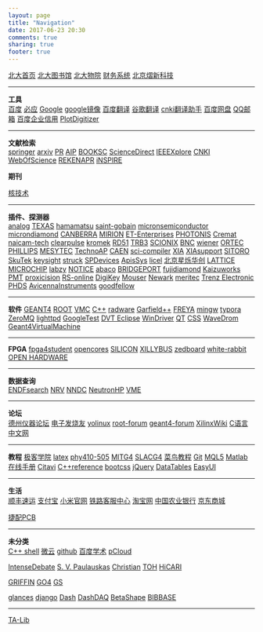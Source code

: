 ```yaml
---
layout: page
title: "Navigation"
date: 2017-06-23 20:30
comments: true
sharing: true
footer: true
---
```


<!-- index.md --- 
;; 
;; Description: 
;; Author: Hongyi Wu(吴鸿毅)
;; Email: wuhongyi@qq.com 
;; Created: 五 6月 23 20:30:32 2017 (+0800)
;; Last-Updated: 三 6月  9 20:57:03 2021 (+0800)
;;           By: Hongyi Wu(吴鸿毅)
;;     Update #: 96
;; URL: http://wuhongyi.cn -->


[北大首页](http://www.pku.edu.cn/)   [北大图书馆](http://www.lib.pku.edu.cn/portal/)   [北大物院](http://www.phy.pku.edu.cn/)  [财务系统](http://cwfw.pku.edu.cn)   [北京熠新科技](http://www.yixintest.cn/h-pr--0_659_5.html)

----

**工具**  
[百度](https://www.baidu.com/)  [必应](http://global.bing.com/)  [Google](http://www.google.com/)  [google镜像](http://dir.scmor.com/google/)  [百度翻译](http://fanyi.baidu.com/)  [谷歌翻译](http://translate.google.cn/)  [cnki翻译助手](http://dict.cnki.net/)  [百度网盘](http://pan.baidu.com/)  [QQ邮箱](http://mail.qq.com/)  [百度企业信用](http://xin.baidu.com/)   [PlotDigitizer](https://automeris.io/WebPlotDigitizer/)

----

**文献检索**  
[springer](http://link.springer.com/)  [arxiv](http://arxiv.org/)  [PR](http://journals.aps.org/)  [AIP](http://aip.scitation.org/)  [BOOKSC](http://zh.booksc.org/)  [ScienceDirect](http://www.sciencedirect.com/)  [IEEEXplore](http://ieeexplore.ieee.org/)  [CNKI](http://www.cnki.net/)  [WebOfScience](http://apps.webofknowledge.com/)  [REKENAPR](https://www.nishina.riken.jp/researcher/APR/)   [iNSPIRE](https://inspirehep.net/)

**期刊**

[核技术](http://www.nst.sinap.ac.cn/homeNav)

----

**插件、探测器**  
[analog](http://www.analog.com/cn/index.html)  [TEXAS](http://www.ti.com.cn/)   [hamamatsu](http://www.hamamatsu.com/us/en/index.html)  [saint-gobain](http://www.crystals.saint-gobain.com/)  [micronsemiconductor](http://www.micronsemiconductor.co.uk/)  [microndiamond](http://www.microndiamond.co.uk/)  [CANBERRA](http://www.canberra.com/) [MIRION](https://www.mirion.com/)  [ET-Enterprises](http://www.et-enterprises.com/)  [PHOTONIS](http://www.photonis.com/)  [Cremat](http://www.cremat.com/)   [naicam-tech](http://www.naicam-tech.com/en/)   [clearpulse](http://www.clearpulse.co.jp/index.html)   [kromek](http://www.kromek.com/index.php)  [RD51](http://rd51-public.web.cern.ch/)  [TRB3](http://trb.gsi.de/)   [SCIONIX](https://scionix.nl/)   [BNC](https://www.berkeleynucleonics.com/)
[wiener](http://www.wiener-d.com/)   [ORTEC](http://www.ortec-online.com/)  [PHILLIPS](http://www.phillipsscientific.com/)  [MESYTEC](http://www.mesytec.com/)  [TechnoAP](http://www.techno-ap.com/)  [CAEN](http://www.caen.it/) [sci-compiler](http://www.sci-compiler.com/) [XIA](http://www.xia.com/)  [XIAsupport](http://support.xia.com/)    [SITORO](https://southerninnovation.com/)    [SkuTek](http://www.skutek.com/)
[keysight](https://www.keysight.com/)   [struck](http://www.struck.de/)  [SPDevices](https://spdevices.com/)   [ApisSys](http://www.apissys.com/)  [licel](http://licel.com/)  [北京星烁华创](http://www.fcctec.com/)   [LATTICE](http://www.latticesemi.com/)   [MICROCHIP](http://www.microchip.com/)   [labzy](http://www.labzy.com/)  [NOTICE](http://www.noticekorea.com/)  [abaco](https://www.abaco.com/)  [BRIDGEPORT](https://www.bridgeportinstruments.com/)   [fujidiamond](https://fujidiamond.jp/)   [Kaizuworks](http://www.kaizuworks.co.jp/)   [PMT](https://www.pmt-fl.com/)   [proxicision](https://www.proxivision.de/)
[RS-online](http://china.rs-online.com/web/)   [DigiKey](https://www.digikey.com/)   [Mouser](https://www.mouser.com/)   [Newark](https://www.newark.com/)   [meritec](https://meritec.com/)    [Trenz Electronic](https://shop.trenz-electronic.de/en/)   [PHDS](http://www.phdsco.com/)   [AvicennaInstruments](http://www.avicennainstruments.com/home.html)   [goodfellow](https://www.goodfellow.cn/)

----

**软件**
[GEANT4](http://geant4.web.cern.ch/)  [ROOT](http://root.cern.ch/drupal/)  [VMC](https://root.cern.ch/vmc)  [C++](http://www.cplusplus.com/)  [radware](http://radware.phy.ornl.gov/)  [Garfield++](http://garfieldpp.web.cern.ch/garfieldpp/)  [FREYA](https://nuclear.llnl.gov/simulation/)  [mingw](http://www.mingw.org/)  [typora](https://www.typora.io/)  [ZeroMQ](http://zeromq.org/)  [lighttpd](http://www.lighttpd.net/)  [GoogleTest](https://github.com/google/googletest)   [DVT Eclipse](https://www.dvteclipse.com/)   [WinDriver](https://www.jungo.com/st/products/windriver/)  [QT](http://doc.qt.io/)   [CSS](http://controlsystemstudio.org/)   [WaveDrom](https://wavedrom.com/)   [Geant4VirtualMachine](https://geant4.cenbg.in2p3.fr/)

----

**FPGA**
[fpga4student](http://www.fpga4student.com/)   [opencores](https://opencores.org/)   [SILICON](https://www.silabs.com)   [XILLYBUS](http://xillybus.com/)   [zedboard](http://zedboard.org/)   [white-rabbit](https://www.ohwr.org/projects/white-rabbit)   [OPEN HARDWARE](https://ohwr.org/welcome)

----

**数据查询**  
[ENDFsearch](http://www.oecd-nea.org/janisweb/search/endf)  [NRV](http://nrv.jinr.ru/nrv/)  [NNDC](http://www.nndc.bnl.gov/)  [NeutronHP](https://www-nds.iaea.org/geant4/)  [VME](http://www.interfacebus.com/Design_Connector_VME.html)   

----

**论坛**  
[德州仪器论坛](http://www.deyisupport.com/)  [电子发烧友](http://www.elecfans.com/)  [yolinux](http://www.yolinux.com/)  [root-forum](https://root-forum.cern.ch/)  [geant4-forum](https://geant4-forum.web.cern.ch/) [XilinxWiki](https://xilinx-wiki.atlassian.net/wiki/spaces/A/overview)   [C语言中文网](http://c.biancheng.net/)

----

**教程**
[极客学院](http://www.jikexueyuan.com/)  [latex](http://www.latextemplates.com/)  [phy410-505](http://www.physics.buffalo.edu/phy410-505/contents/index.html)  [MITG4](http://geant4.slac.stanford.edu/MIT2015/MIT2015_Agenda.html)  [SLACG4](http://geant4.slac.stanford.edu/SLACTutorial14/Agenda.html)  [菜鸟教程](http://www.runoob.com/)  [Git](http://git-scm.com/book/zh/v2)  [MQL5](https://www.mql5.com/zh/docs)  [Matlab](http://cn.mathworks.com/help/index.html)  [在线手册](http://shouce.jb51.net/)  [Citavi](http://www.citavi.com/sub/manual5/en/index.html)  [C++reference](http://naipc.uchicago.edu/2015/ref/cppreference/en/cpp.html)   [bootcss](https://v3.bootcss.com/)   [jQuery](https://www.jquery123.com/)   [DataTables](http://www.datatables.club/)   [EasyUI](http://www.jeasyui.net/)


----

**生活**  
[顺丰速运](http://www.sf-express.com/)  [支付宝](http://www.alipay.com/)  [小米官网](http://www.xiaomi.com/)  [铁路客服中心](http://www.12306.cn/mormhweb/)  [淘宝网](http://www.taobao.com/)  [中国农业银行](http://www.abchina.com/)  [京东商城](http://www.jd.com/)  

[捷配PCB](https://www.jiepei.com/)

----

**未分类**  
[C++ shell](http://cpp.sh/)  [微云](http://www.weiyun.com/)  [github](https://github.com/)  [百度学术](http://xueshu.baidu.com/)  [pCloud](https://my.pcloud.com/)

[IntenseDebate](https://intensedebate.com/)  [S. V. Paulauskas](https://www.projectscience.tech/)  [Christian](http://people.physics.tamu.edu/christian/links.html)   [TOH](https://terpconnect.umd.edu/~toh/spectrum/TOC.html)   [HiCARI](https://www.nishina.riken.jp/collaboration/SUNFLOWER/devices/hrarray/index.html)

[GRIFFIN](https://griffin.triumf.ca/index.html)  [GO4](https://www.gsi.de/en/work/research/experiment_electronics/data_processing/data_analysis/the_go4_home_page.htm)   [GS](https://wiki.anl.gov/gsdaq/)

[glances](https://nicolargo.github.io/glances/)  [django](https://www.djangoproject.com/)   [Dash](https://plot.ly/products/dash/)  [DashDAQ](https://www.dashdaq.io/)  [BetaShape](http://www.nucleide.org/logiciels.htm)   [BIBBASE](https://bibbase.org/)

----

[TA-Lib](http://www.ta-lib.org/)


<!-- index.md ends here -->
